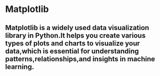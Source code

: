 # Matplotlib
## Matplotlib is a widely used data visualization library in Python.It helps you create various types of plots and charts to visualize your data,which is essential for understanding patterns,relationships,and insights in machine learning.
